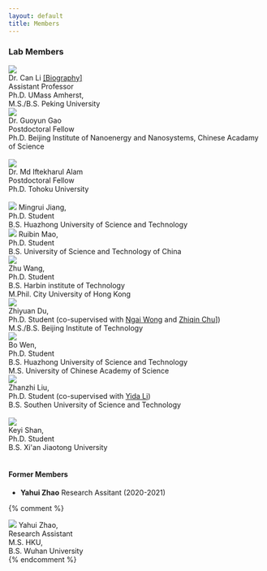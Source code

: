 ```yaml
---
layout: default
title: Members
---
```


<!-- ### Principle Investigator -->
### Lab Members

<div class="profile_div">
    <img src="/assets/pics/Can_Li.jpeg" class="profile_pic">   
    <br/>
    Dr. Can Li <a href="/people-can.html">[Biography]</a>
    <br/> Assistant Professor  <br/>
    Ph.D. UMass Amherst, <br/> 
    M.S./B.S. Peking University  <br/>
    
</div>

<!-- <br style="clear:both" /> -->

<!-- ### Lab Members -->

<div class="profile_div">
    <img src="/assets/pics/Guoyun_Gao.jpeg" class="profile_pic">   
    <br/>
    Dr. Guoyun Gao
    <br/>Postdoctoral Fellow <br/>
    Ph.D. Beijing Institute of Nanoenergy and Nanosystems, Chinese Acadamy of Science <br/> 
      <br/>
</div>

<div class="profile_div">
    <img src="/assets/pics/Alam.jpeg" class="profile_pic">   
    <br/>
    Dr. Md Iftekharul Alam
    <br/>Postdoctoral Fellow <br/>
    Ph.D. Tohoku University <br/> 
</div>

<br style="clear:both" />

<!-- <br style="clear:both" /> -->

<div class="profile_div">
    <img src="/assets/pics/Mingrui_Jiang.jpg" class="profile_pic">  
    Mingrui Jiang, <br/>Ph.D. Student  <br/>
    B.S. Huazhong University of Science and Technology
</div>

<div class="profile_div">
    <img src="/assets/pics/Ruibin_Mao.jpg" class="profile_pic">  
    Ruibin Mao, <br/>Ph.D. Student  <br/>
    B.S. University of Science and Technology of China
</div>

<div class="profile_div">
    <img src="/assets/pics/Zhu_Wang.jpeg" class="profile_pic">  
    <br/>Zhu Wang, <br/>Ph.D. Student  <br/>
    B.S. Harbin institute of Technology <br/>
    M.Phil. City University of Hong Kong
</div>

<div class="profile_div">
    <img src="/assets/pics/Zhiyuan_Du.jpg" class="profile_pic">  
    <br/>Zhiyuan Du, <br/>Ph.D. Student (co-supervised with <a href="https://www.eee.hku.hk/~nwong/">Ngai Wong</a> and <a href="https://www.zqchu-pbblab.hku.hk">Zhiqin Chu</a>])  <br/>
    M.S./B.S. Beijing Institute of Technology
</div>

<div class="profile_div">
    <img src="/assets/pics/Bo_Wen.jpg" class="profile_pic">  
    <br/>Bo Wen, <br/>Ph.D. Student<br/>
    B.S. Huazhong University of Science and Technology <br/>
    M.S. University of Chinese Academy of Science
</div>

<div class="profile_div">
    <img src="/assets/pics/Zhanzhi_Liu.jpg" class="profile_pic">  
    <br/>Zhanzhi Liu, <br/>Ph.D. Student (co-supervised with <a href="https://www.sustech.edu.cn/en/facultys/liyida.html">Yida Li</a>)<br/>
    B.S. Southen University of Science and Technology <br/>
</div>

<br style="clear:both" />

<div class="profile_div">
    <img src="/assets/pics/Keyi_Shan.jpg" class="profile_pic">  
    <br/>Keyi Shan, <br/>Ph.D. Student<br/>
    B.S. Xi'an Jiaotong University <br/>
</div>


<br style="clear:both" />

#### Former Members

- **Yahui Zhao** Research Assitant (2020-2021)


{% comment %} 
<div class="profile_div">
    <img src="/assets/pics/Yahui_Zhao.jpeg" class="profile_pic">  
    Yahui Zhao, <br/> Research Assistant  <br/>
    M.S. HKU, <br/> B.S. Wuhan University
</div> 
{% endcomment %}